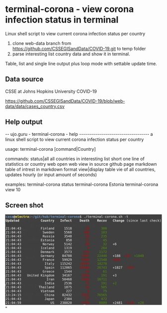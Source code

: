 # terminal-corona - view corona infection status in terminal

Linux shell script to view current corona infection status per country

1. clone web-data branch from https://github.com/CSSEGISandData/COVID-19.git to temp folder
2. parse interesting list country data and show it in terminal.

Table, list and single line output plus loop mode with settable update time.


## Data source

CSSE at Johns Hopkins University COVID-19

https://github.com/CSSEGISandData/COVID-19/blob/web-data/data/cases_country.csv


## Help output

-- ujo.guru - terminal-corona - help -----------------------------------
a linux shell script to view current corona infection status per country

usage:	 terminal-corona [command|Country]

commands:
  status|all            all countries in interesting list
  short <Country>       one line of statistics or country
  web                   open web view in source github page
  markdown              table of intrest in markdown format
  view|display <intrv>  table vie of all countries, updates
                        hourly (or input amount of seconds)

examples: 	 terminal-corona status
		 	terminal-corona Estonia
			 terminal-corona view 10


## Screen shot

![](terminal-corona.png)"
